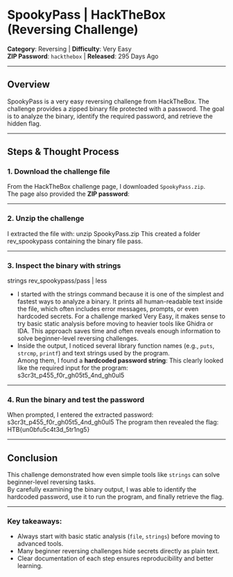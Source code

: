 # SpookyPass | HackTheBox (Reversing Challenge)

**Category**: Reversing | **Difficulty**: Very Easy  
**ZIP Password**: `hackthebox` | **Released**: 295 Days Ago

---
## Overview  

SpookyPass is a very easy reversing challenge from HackTheBox. The challenge provides a zipped binary file protected with a password. The goal is to analyze the binary, identify the required password, and retrieve the hidden flag.

---

##  Steps & Thought Process

### 1. Download the challenge file
From the HackTheBox challenge page, I downloaded `SpookyPass.zip`.  
The page also provided the **ZIP password**:  

---
### 2. Unzip the challenge
I extracted the file with: unzip SpookyPass.zip
This created a folder rev_spookypass containing the binary file pass.

---
### 3. Inspect the binary with strings
strings rev_spookypass/pass | less
- I started with the strings command because it is one of the simplest and fastest ways to analyze a binary.
It prints all human-readable text inside the file, which often includes error messages, prompts, or even hardcoded secrets.
For a challenge marked Very Easy, it makes sense to try basic static analysis before moving to heavier tools like Ghidra or IDA.
This approach saves time and often reveals enough information to solve beginner-level reversing challenges.
- Inside the output, I noticed several library function names (e.g., `puts`, `strcmp`, `printf`) and text strings used by the program.  
Among them, I found a **hardcoded password string**:
This clearly looked like the required input for the program: s3cr3t_p455_f0r_gh05t5_4nd_gh0ul5

---
### 4. Run the binary and test the password
When prompted, I entered the extracted password: s3cr3t_p455_f0r_gh05t5_4nd_gh0ul5
The program then revealed the flag: HTB{un0bfu5c4t3d_5tr1ng5}

---
##  Conclusion
This challenge demonstrated how even simple tools like `strings` can solve beginner-level reversing tasks.  
By carefully examining the binary output, I was able to identify the hardcoded password, use it to run the program, and finally retrieve the flag. 

---
### Key takeaways:
- Always start with basic static analysis (`file`, `strings`) before moving to advanced tools.
- Many beginner reversing challenges hide secrets directly as plain text.
- Clear documentation of each step ensures reproducibility and better learning.

